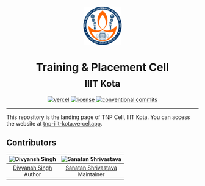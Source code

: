 <!-- markdownlint-disable MD033 MD041 -->
<p align="center">
  <img src="public/logo.svg" width="100" />
</p>
<h1 align="center">
  Training &amp; Placement Cell
  <br />
  <sub>IIIT Kota</sub>
</h1>

<p align="center">
  <a href="https://tnp-iiit-kota.vercel.app">
    <img
      alt="vercel"
      src="https://img.shields.io/github/deployments/brc-dd/tnp-iiit-kota/production?label=vercel&logo=vercel&style=flat-square"
    />
  </a>
  <a href="LICENSE">
    <img
      alt="license"
      src="https://img.shields.io/github/license/brc-dd/tnp-iiit-kota?style=flat-square"
    />
  </a>
  <a href="https://conventionalcommits.org">
    <img
      alt="conventional commits"
      src="https://img.shields.io/badge/conventional%20commits-1.0.0-yellow.svg?style=flat-square"
    />
  </a>
</p>

---

This repository is the landing page of TNP Cell, IIIT Kota. You can access the website at [tnp-iiit-kota.vercel.app](https://tnp-iiit-kota.vercel.app).

## Contributors

| ![Divyansh Singh](https://avatars1.githubusercontent.com/u/40380293?v=4&s=100) | ![Sanatan Shrivastava](https://avatars1.githubusercontent.com/u/45680718?v=4&s=100) |
| :----------------------------------------------------------------------------: | :---------------------------------------------------------------------------------: |
|           [Divyansh Singh](https://github.com/brc-dd) <br /> Author            |   [Sanatan Shrivastava](https://github.com/sanatan-shrivastava) <br /> Maintainer   |
